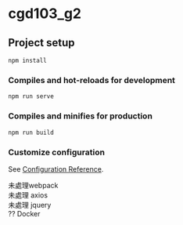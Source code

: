 # cgd103_g2

## Project setup
```
npm install
```

### Compiles and hot-reloads for development
```
npm run serve
```

### Compiles and minifies for production
```
npm run build
```

### Customize configuration
See [Configuration Reference](https://cli.vuejs.org/config/).

未處理webpack<br>
未處理  axios  <br>
未處理  jquery <br>
?? Docker <br>